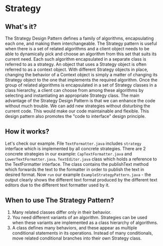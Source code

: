 # Strategy

## What's it?
The Strategy Design Pattern defines a family of algorithms, encapsulating each one, 
and making them interchangeable. The Strategy pattern is useful when there is 
a set of related algorithms and a client object needs to be able to dynamically 
pick and choose an algorithm from this set that suits its current need. 
Each such algorithm encapsulated in a separate class is referred to as a strategy. 
An object that uses a Strategy object is often referred to as a context object.
With different Strategy objects in place, changing the behavior of a 
Context object is simply a matter of changing its Strategy object to the 
one that implements the required algorithm. Once the group of related algorithms 
is encapsulated in a set of Strategy classes in a class hierarchy, a 
client can choose from among these algorithms by selecting and instantiating an appropriate Strategy class.
The main advantage of the Strategy Design Pattern is that we can enhance 
the code without much trouble. We can add new strategies without disturbing 
the current code. This would make our code maintainable and flexible. 
This design pattern also promotes the "code to interface" design principle.

## How it works?
Let's check our example. File `TextFormatter.java` includes `strategy` interface
which is implemented by all concrete strategies. There are 2 concrete strategies
in our example: `CapTextFormatter.java` and `LowerTextFormatter.java`.
`TextEditor.java` class which holds a reference to the TextFormatter interface.
The class contains the publishText method which forwards the text to the formatter 
in order to publish the text in desired format. Now `run` our example
`ExampleStrategyPattern.java` - the output clearly shows the different 
text format produced by the different text editors due to the different 
text formatter used by it.


## When to use The Strategy Pattern?
1. Many related classes differ only in their behavior.
2. You need different variants of an algorithm. Strategies can be used when these variants are implemented as a class hierarchy of algorithms.
3. A class defines many behaviors, and these appear as multiple conditional statements in its operations. Instead of many conditionals, move related conditional branches into their own Strategy class.
